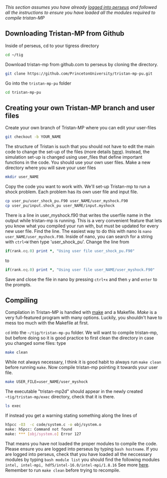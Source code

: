 *This section assumes you have already [logged into perseus](Logging-in-to-perseus.md) and followed all the instructions to ensure you have loaded all the modules required to compile tristan-MP*

## Downloading Tristan-MP from Github
Inside of perseus, cd to your tigress directory
```bash
cd ~/tig
```
Download tristan-mp from github.com to perseus by cloning the directory.
```bash
git clone https://github.com/PrincetonUniversity/tristan-mp-pu.git
```
Go into the `tristan-mp-pu` folder
```bash
cd tristan-mp-pu
```
## Creating your own Tristan-MP branch and user files
Create your own branch of Tristan-MP where you can edit your user-files
```bash
git checkout -b YOUR_NAME
```
The structure of Tristan is such that you should not have to edit the main code to change the set-up of the files (more details [here](Code-Features.md)). Instead, the simulation set-up is changed using user_files that define important functions in the code. You should use your own user files. Make a new directory where you will save your user files    
```bash    
mkdir user_NAME
```
Copy the code you want to work with. We'll set-up Tristan-mp to run a shock problem. Each problem has its own user file and input file.
```bash
cp user_pu/user_shock_pu.F90 user_NAME/user_myshock.F90
cp user_pu/input.shock_pu user_NAME/input.myshock
```
There is a line in user_myshock.f90 that writes the userfile name in the output while tristan-mp is running. This is a very convenient feature that lets you know what you compiled your run with, but must be updated for every new user file. Find the line. The easiest way to do this with nano is `nano user_NAME/user_myshock.F90`. Inside of nano, you can search for a string with `ctrl+W` then type 'user_shock_pu'. Change the line from
```fortran
if(rank.eq.0) print *, "Using user file user_shock_pu.F90"              
```
to
```fortran
if(rank.eq.0) print *, "Using user file user_NAME/user_myshock.F90"              
```
Save and close the file in nano by pressing `ctrl+x` and then `y` and `enter` to the prompts.

## Compiling
Compilation in Tristan-MP is handled with [make](https://www.gnu.org/software/make/) and a Makefile. *Make* is a very full-featured program with many options. Luckily, you shouldn't have to mess too much with the Makefile at first.

`cd` into  the `~/tig/tristan-mp-pu` folder. We will want to compile tristan-mp, but before doing so it is good practice to first clean the directory in case you changed some files: type 
```bash
make clean
```
While not always necessary, I think it is good habit to always run `make clean` before running `make`. Now compile tristan-mp pointing it towards your user file.
```bash
make USER_FILE=user_NAME/user_myshock
```
The executable "tristan-mp2d" should appear in the newly created `~tig/tristan-mp/exec` directory, check that it is there.
```bash
ls exec
```

If instead you get a warning stating something along the lines of

```bash
h5pcc -O3  -c code/system.c -o obj/system.o
make: h5pcc: Command not found
make: *** [obj/system.o] Error 127
```

That means you have not loaded the proper modules to compile the code. Please ensure you are logged into perseus by typing ```bash hostname```. If you are logged into perseus, check that you have loaded all the neccessary modules by typing ```bash module list``` you should find the following modules ```intel, intel-mpi, hdf5/intel-16.0/intel-mpi/1.8.16``` See more [here](Logging-in-to-perseus.md). Remember to run ```make clean``` before trying to recompile.
